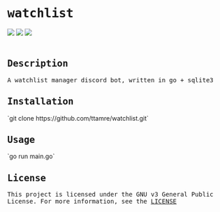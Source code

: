 <h1 style="font-family:monospace">watchlist</h1>
<div style="padding-bottom:20px">
    <img src="https://img.shields.io/badge/go-1.22.0-blue" />
    <img src="https://img.shields.io/badge/sqlite-3.32.3-grey" />
    <img src="https://img.shields.io/badge/license-GPL%20v3-green" />
</div>

<!-- DESCRIPTION -->
<h2 style="font-family:monospace">Description</h2>
<p style="font-family:monospace">A watchlist manager discord bot, written in go + sqlite3<br></p>

<!-- INSTALLATION -->
<h2 style="font-family:monospace">Installation</h2>
`git clone https://github.com/ttamre/watchlist.git`

<!-- USAGE -->
<h2 style="font-family:monospace">Usage</h2>
`go run main.go`


<!-- LICENSE -->
<h2 style="font-family:monospace">License</h2>
<p style="font-family:monospace">This project is licensed under the GNU v3 General Public License. For more information, see the <a href="LICENSE">LICENSE</a></p>
